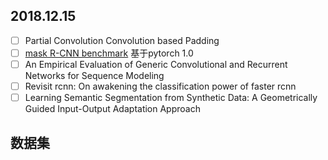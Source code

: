 ## 2018.12.15

- [ ] Partial Convolution Convolution based Padding
- [ ] [mask R-CNN benchmark](https://github.com/facebookresearch/maskrcnn-benchmark) 基于pytorch 1.0
- [ ] An Empirical Evaluation of Generic Convolutional and Recurrent Networks for Sequence Modeling
- [ ] Revisit rcnn: On awakening the classification power of faster rcnn
- [ ] Learning Semantic Segmentation from Synthetic Data: A Geometrically Guided Input-Output Adaptation Approach

## 数据集
